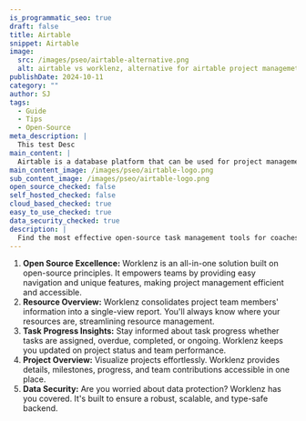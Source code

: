 ```yaml
---
is_programmatic_seo: true
draft: false
title: Airtable
snippet: Airtable
image:
  src: /images/pseo/airtable-alternative.png
  alt: airtable vs worklenz, alternative for airtable project managemet tool, task management, resource management, productivity
publishDate: 2024-10-11
category: ""
author: SJ
tags:
  - Guide
  - Tips
  - Open-Source
meta_description: |
  This test Desc
main_content: |
  Airtable is a database platform that can be used for project management, task tracking, and data management.
main_content_image: /images/pseo/airtable-logo.png
sub_content_image: /images/pseo/airtable-logo.png
open_source_checked: false
self_hosted_checked: false
cloud_based_checked: true
easy_to_use_checked: true
data_security_checked: true
description: |
  Find the most effective open-source task management tools for coaches on our platform. Simplify your coaching tasks and boost productivity with these tools.
---
```

1. **Open Source Excellence:** Worklenz is an all-in-one solution built on open-source principles. It empowers teams by providing easy navigation and unique features, making project management efficient and accessible.
2. **Resource Overview:** Worklenz consolidates project team members' information into a single-view report. You'll always know where your resources are, streamlining resource management.
3. **Task Progress Insights:** Stay informed about task progress whether tasks are assigned, overdue, completed, or ongoing. Worklenz keeps you updated on project status and team performance.
4. **Project Overview:** Visualize projects effortlessly. Worklenz provides details, milestones, progress, and team contributions accessible in one place.
5. **Data Security:** Are you worried about data protection? Worklenz has you covered. It's built to ensure a robust, scalable, and type-safe backend.